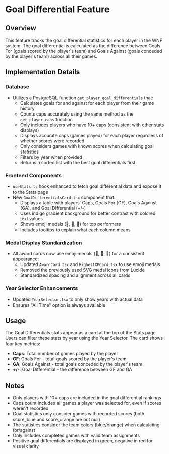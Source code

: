 # Goal Differential Feature

## Overview
This feature tracks the goal differential statistics for each player in the WNF system. The goal differential is calculated as the difference between Goals For (goals scored by the player's team) and Goals Against (goals conceded by the player's team) across all their games.

## Implementation Details

### Database
- Utilizes a PostgreSQL function `get_player_goal_differentials` that:
  - Calculates goals for and against for each player from their game history
  - Counts caps accurately using the same method as the `get_player_caps` function
  - Only includes players who have 10+ caps (consistent with other stats displays)
  - Displays accurate caps (games played) for each player regardless of whether scores were recorded
  - Only considers games with known scores when calculating goal statistics
  - Filters by year when provided
  - Returns a sorted list with the best goal differentials first

### Frontend Components
- `useStats.ts` hook enhanced to fetch goal differential data and expose it to the Stats page
- New `GoalDifferentialsCard.tsx` component that:
  - Displays a table with players' Caps, Goals For (GF), Goals Against (GA), and Goal Differential (+/-)
  - Uses indigo gradient background for better contrast with colored text values
  - Shows emoji medals (🥇, 🥈, 🥉) for top performers
  - Includes tooltips to explain what each column means

### Medal Display Standardization
- All award cards now use emoji medals (🥇, 🥈, 🥉) for a consistent appearance:
  - Updated `AwardCard.tsx` and `HighestXPCard.tsx` to use emoji medals
  - Removed the previously used SVG medal icons from Lucide
  - Standardized spacing and alignment across all cards

### Year Selector Enhancements
- Updated `YearSelector.tsx` to only show years with actual data
- Ensures "All Time" option is always available

## Usage
The Goal Differentials stats appear as a card at the top of the Stats page. Users can filter these stats by year using the Year Selector. The card shows four key metrics:

- **Caps**: Total number of games played by the player
- **GF**: Goals For - total goals scored by the player's team
- **GA**: Goals Against - total goals conceded by the player's team
- **+/-**: Goal Differential - the difference between GF and GA

## Notes
- Only players with 10+ caps are included in the goal differential rankings
- Caps count includes all games a player was selected for, even if scores weren't recorded
- Goal statistics only consider games with recorded scores (both score_blue and score_orange are not null)
- The statistics consider the team colors (blue/orange) when calculating for/against
- Only includes completed games with valid team assignments
- Positive goal differentials are displayed in green, negative in red for visual clarity
